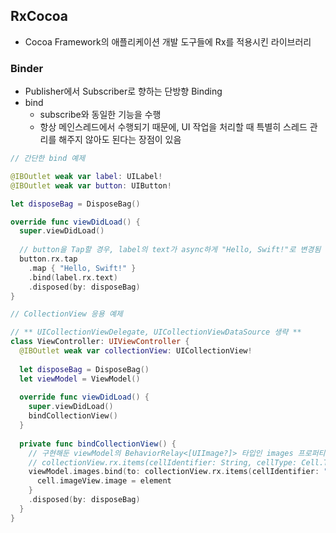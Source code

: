## RxCocoa
- Cocoa Framework의 애플리케이션 개발 도구들에 Rx를 적용시킨 라이브러리

### Binder
- Publisher에서 Subscriber로 향하는 단방향 Binding
- bind
  - subscribe와 동일한 기능을 수행
  - 항상 메인스레드에서 수행되기 때문에, UI 작업을 처리할 때 특별히 스레드 관리를 해주지 않아도 된다는 장점이 있음
```swift
// 간단한 bind 예제

@IBOutlet weak var label: UILabel!
@IBOutlet weak var button: UIButton!

let disposeBag = DisposeBag()

override func viewDidLoad() {
  super.viewDidLoad()
  
  // button을 Tap할 경우, label의 text가 async하게 "Hello, Swift!"로 변경됨
  button.rx.tap
    .map { "Hello, Swift!" }
    .bind(label.rx.text)
    .disposed(by: disposeBag)
}
```
```swift
// CollectionView 응용 예제

// ** UICollectionViewDelegate, UICollectionViewDataSource 생략 **
class ViewController: UIViewController { 
  @IBOutlet weak var collectionView: UICollectionView!
  
  let disposeBag = DisposeBag()
  let viewModel = ViewModel()
  
  override func viewDidLoad() {
    super.viewDidLoad()
    bindCollectionView()
  }
  
  private func bindCollectionView() {
    // 구현해둔 viewModel의 BehaviorRelay<[UIImage?]> 타입인 images 프로퍼티에 접근
    // collectionView.rx.items(cellIdentifier: String, cellType: Cell.Type)를 활용한 collectionView 바인딩
    viewModel.images.bind(to: collectionView.rx.items(cellIdentifier: "customCell", cellType: CustomCollectionViewCell.self)) { index, element, cell in
      cell.imageView.image = element
    }
    .disposed(by: disposeBag)
  }
}

```

